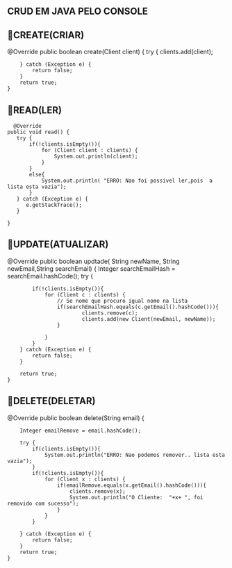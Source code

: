 ## CRUD EM JAVA PELO CONSOLE



## 📌CREATE(CRIAR)


  @Override
    public boolean create(Client client) {
        try {
            clients.add(client);

        } catch (Exception e) {
            return false;
        }
        return true;
    }


## 📌READ(LER)


      @Override
    public void read() {
       try {
           if(!clients.isEmpty()){
               for (Client client : clients) {
                   System.out.println(client);
               }
           }
           else{
               System.out.println( "ERRO: Nao foi possivel ler,pois  a lista esta vazia");
           }
       } catch (Exception e) {
          e.getStackTrace();
       }
        
    }


## 📌UPDATE(ATUALIZAR)


   @Override
    public boolean updtade( String newName, String newEmail,String searchEmail) {
        Integer searchEmailHash = searchEmail.hashCode();
        try {

            if(!clients.isEmpty()){
                for (Client c : clients) {
                    // Se nome que procuro igual nome na lista
                    if(searchEmailHash.equals(c.getEmail().hashCode())){
                            clients.remove(c);
                            clients.add(new Client(newEmail, newName));
                    }
                    
                }
            }
        } catch (Exception e) {
            return false;
        }

        return true;
    }


 ## 📌DELETE(DELETAR)


  @Override
    public boolean delete(String email) {

        Integer emailRemove = email.hashCode();

        try {
            if(clients.isEmpty()){
                System.out.println("ERRO: Nao podemos remover.. lista esta vazia");
            }
            if(!clients.isEmpty()){
                for (Client x : clients) {
                    if(emailRemove.equals(x.getEmail().hashCode())){
                        clients.remove(x);
                        System.out.println("O Cliente:  "+x+ ", foi removido com sucesso");
                    }
                }
            }
           
        } catch (Exception e) {
            return false;
        }
        return true;
    }
